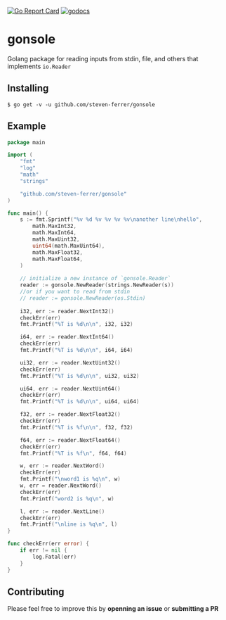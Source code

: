 [![Go Report Card](https://goreportcard.com/badge/github.com/steven-ferrer/gonsole)](https://goreportcard.com/report/github.com/steven-ferrer/gonsole) [![godocs](https://godoc.org/github.com/steven-ferrer/gonsole?status.svg)](https://godoc.org/github.com/steven-ferrer/gonsole) 
# gonsole
Golang package for reading inputs from stdin, file, and others that implements `io.Reader`

## Installing

`$ go get -v -u github.com/steven-ferrer/gonsole `

## Example

```go
package main

import (
    "fmt"
    "log"
    "math"
    "strings"

    "github.com/steven-ferrer/gonsole"
)

func main() {
    s := fmt.Sprintf("%v %d %v %v %v %v\nanother line\nhello",
        math.MaxInt32,
        math.MaxInt64,
        math.MaxUint32,
        uint64(math.MaxUint64),
        math.MaxFloat32,
        math.MaxFloat64,
    )
    
    // initialize a new instance of `gonsole.Reader`
    reader := gonsole.NewReader(strings.NewReader(s))
    //or if you want to read from stdin
    // reader := gonsole.NewReader(os.Stdin)
    
    i32, err := reader.NextInt32()
    checkErr(err)
    fmt.Printf("%T is %d\n\n", i32, i32)

    i64, err := reader.NextInt64()
    checkErr(err)
    fmt.Printf("%T is %d\n\n", i64, i64)

    ui32, err := reader.NextUint32()
    checkErr(err)
    fmt.Printf("%T is %d\n\n", ui32, ui32)

    ui64, err := reader.NextUint64()
    checkErr(err)
    fmt.Printf("%T is %d\n\n", ui64, ui64)

    f32, err := reader.NextFloat32()
    checkErr(err)
    fmt.Printf("%T is %f\n\n", f32, f32)

    f64, err := reader.NextFloat64()
    checkErr(err)
    fmt.Printf("%T is %f\n", f64, f64)

    w, err := reader.NextWord()
    checkErr(err)
    fmt.Printf("\nword1 is %q\n", w)
    w, err = reader.NextWord()
    checkErr(err)
    fmt.Printf("word2 is %q\n", w)

    l, err := reader.NextLine()
    checkErr(err)
    fmt.Printf("\nline is %q\n", l)
}

func checkErr(err error) {
    if err != nil {
        log.Fatal(err)
    }
}
```

## Contributing

Please feel free to improve this by **openning an issue** or **submitting a PR**
